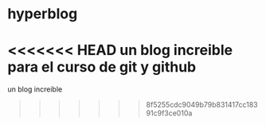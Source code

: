 # hyperblog
<<<<<<< HEAD
un blog increible para el curso de git y github
=======
un blog increible 
>>>>>>> 8f5255cdc9049b79b831417cc18391c9f3ce010a
